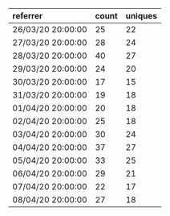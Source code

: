 | referrer          | count | uniques |
| :---------------- | :---- | :------ |
| 26/03/20 20:00:00 | 25    | 22      |
| 27/03/20 20:00:00 | 28    | 24      |
| 28/03/20 20:00:00 | 40    | 27      |
| 29/03/20 20:00:00 | 24    | 20      |
| 30/03/20 20:00:00 | 17    | 15      |
| 31/03/20 20:00:00 | 19    | 18      |
| 01/04/20 20:00:00 | 20    | 18      |
| 02/04/20 20:00:00 | 25    | 18      |
| 03/04/20 20:00:00 | 30    | 24      |
| 04/04/20 20:00:00 | 37    | 27      |
| 05/04/20 20:00:00 | 33    | 25      |
| 06/04/20 20:00:00 | 29    | 21      |
| 07/04/20 20:00:00 | 22    | 17      |
| 08/04/20 20:00:00 | 27    | 18      |
